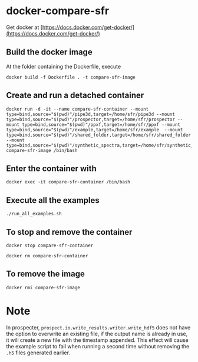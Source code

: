 
# docker-compare-sfr

Get docker at [https://docs.docker.com/get-docker/](https://docs.docker.com/get-docker/)

## Build the docker image
At the folder containing the Dockerfile, execute
```
docker build -f Dockerfile . -t compare-sfr-image
```

## Create and run a detached container

```
docker run -d -it --name compare-sfr-container --mount type=bind,source="$(pwd)"/pipe3d,target=/home/sfr/pipe3d --mount type=bind,source="$(pwd)"/prospector,target=/home/sfr/prospector --mount type=bind,source="$(pwd)"/ppxf,target=/home/sfr/ppxf --mount type=bind,source="$(pwd)"/example,target=/home/sfr/example  --mount type=bind,source="$(pwd)"/shared_folder,target=/home/sfr/shared_folder --mount type=bind,source="$(pwd)"/synthetic_spectra,target=/home/sfr/synthetic_spectra compare-sfr-image /bin/bash
```

## Enter the container with
```
docker exec -it compare-sfr-container /bin/bash
```

## Execute all the examples
```
./run_all_examples.sh
```

## To stop and remove the container
```
docker stop compare-sfr-container

docker rm compare-sfr-container
```

## To remove the image
```
docker rmi compare-sfr-image
```

# Note
In prospecter, `prospect.io.write_results.writer.write_hdf5` does not have the option to overwrite an existing file, if the output name is already in use, it will create a new file with the timestamp appended. This effect will cause the example script to fail when running a second time without removing the `.h5` files generated earlier.
